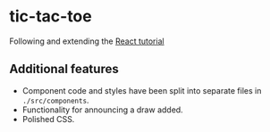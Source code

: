 # tic-tac-toe
Following and extending the [React tutorial](https://reactjs.org/tutorial/tutorial.html)

## Additional features
- Component code and styles have been split into separate files in `./src/components`.
- Functionality for announcing a draw added.
- Polished CSS.
